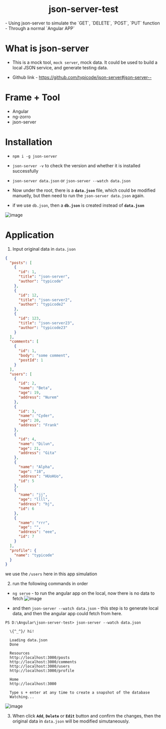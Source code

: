 <h1 align="center"> json-server-test</h1>
- Using json-server to simulate the `GET`, `DELETE`, `POST`, `PUT` function
- Through a normal `Angular APP`


# What is **json-server**
- This is a mock tool, `mock server`, mock data. It could be used to build a local JSON service, and generate testing data.

- Github link - https://github.com/typicode/json-server#json-server--


# Frame + Tool
- Angular
- ng-zorro
- json-server

# Installation

- `npm i -g json-server` 
- `json-server -v` to check the version and whether it is installed successfully
- `json-server data.json` or `json-server --watch data.json`

- Now under the root, there is a **`data.json`** file, which could be modified manuelly, but then need to run the `json-server data.json` again.

- if we use `db.json`, then a **`db.json`** is created instead of **`data.json`**

![image](https://user-images.githubusercontent.com/40550117/83990354-f386f100-a97b-11ea-8d3f-b1015c1cc363.png)


# Application

1. Input original data in `data.json`
```json
{
  "posts": [
    {
      "id": 1,
      "title": "json-server",
      "author": "typicode"
    },
    {
      "id": 12,
      "title": "json-server2",
      "author": "typicode2"
    },
    {
      "id": 123,
      "title": "json-server23",
      "author": "typicode23"
    }
  ],
  "comments": [
    {
      "id": 1,
      "body": "some comment",
      "postId": 1
    }
  ],
  "users": [
    {
      "id": 2,
      "name": "Beta",
      "age": 19,
      "address": "Nurem"
    },
    {
      "id": 3,
      "name": "Cyder",
      "age": 20,
      "address": "Frank"
    },
    {
      "id": 4,
      "name": "Dilun",
      "age": 21,
      "address": "Gita"
    },
    {
      "name": "Alpha",
      "age": "18",
      "address": "HUoHUo",
      "id": 5
    },
    {
      "name": "jj",
      "age": "llll",
      "address": "hj",
      "id": 6
    },
    {
      "name": "rrr",
      "age": "",
      "address": "eee",
      "id": 7
    }
  ],
  "profile": {
    "name": "typicode"
  }
}
```

we use the `/users` here in this app simulation

2. run the following commands in order

- `ng serve` - to run the angular app on the local, now there is no data to fetch 
![image](https://user-images.githubusercontent.com/40550117/83990771-52009f00-a97d-11ea-85a9-11b71049f537.png)

- and then `json-server --watch data.json` - this step is to generate local data, and then the angular app could fetch from here.
```
PS D:\Angular\json-server-test> json-server --watch data.json     

  \{^_^}/ hi!

  Loading data.json
  Done

  Resources
  http://localhost:3000/posts
  http://localhost:3000/comments
  http://localhost:3000/users
  http://localhost:3000/profile

  Home
  http://localhost:3000

  Type s + enter at any time to create a snapshot of the database 
  Watching...
  ```


![image](https://user-images.githubusercontent.com/40550117/83990738-3bf2de80-a97d-11ea-8a18-92d2eebc4198.png)


3. When click **`Add`**, **`Delete`** or **`Edit`** button and confirm the changes, then the original data in `data.json` will be modified simutaneously.
